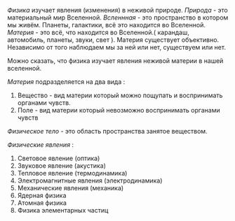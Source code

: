 *Физика* изучает явления (изменения)  в неживой природе.
*Природа* - это материальный мир Вселенной. 
*Всленнная* - это пространство в котором мы живём. Планеты, галактики, всё это находится во Вселенной.
*Материя* - это всё, что находится во Вселенной.( карандаш, автомобиль, планеты, звуки, свет ). Материя существует объективно. Независимо от того наблюдаем мы за ней или нет, существуем или нет.

Можно сказать, что физика изучает явления неживой материи в нашей вселенной.

*Материя* подразделяется на два вида :
1. Вещество - вид материи который можно пощупать и воспринимать органами чувств.
2. Поле - вид материи который невозможно воспринимать органами чувств 

*Физическое тело* - это область пространства занятое веществом.

*Физические явления* :
1. Световое явление (оптика)
2. Звуковое явление (акустика)
3. Тепловое явление (термодинамика)
4. Электромагнитные явления (электродинамика)
5. Механические явления (механика)
6. Ядерная физика
7. Атомная физика
8. Физика элементарных частиц



